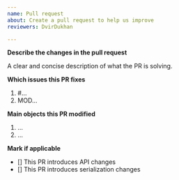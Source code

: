 ```yaml
---
name: Pull request
about: Create a pull request to help us improve
reviewers: DvirDukhan

---
```


**Describe the changes in the pull request**

A clear and concise description of what the PR is solving.

**Which issues this PR fixes**
1. #...
2. MOD...


**Main objects this PR modified**
1. ...
2. ...

**Mark if applicable**
- [] This PR introduces API changes
- [] This PR introduces serialization changes




